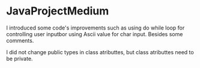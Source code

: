 # JavaProjectMedium

I introduced some code's improvements such as using do while loop for controlling user inputbor using Ascii value for char input.
Besides some comments.

I did not change public types in class atributtes, but class atributtes need to be private.
